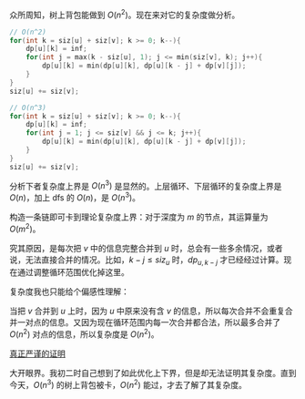 众所周知，树上背包能做到 $O(n^2)$。现在来对它的复杂度做分析。

```cpp
// O(n^2)
for(int k = siz[u] + siz[v]; k >= 0; k--){
    dp[u][k] = inf;
    for(int j = max(k - siz[u], 1); j <= min(siz[v], k); j++){
        dp[u][k] = min(dp[u][k], dp[u][k - j] + dp[v][j]);
    }
}
siz[u] += siz[v];
```

```cpp
// O(n^3)
for(int k = siz[u] + siz[v]; k >= 0; k--){
    dp[u][k] = inf;
    for(int j = 1; j <= siz[v] && j <= k; j++){
        dp[u][k] = min(dp[u][k], dp[u][k - j] + dp[v][j]);
    }
}
siz[u] += siz[v];
```

分析下者复杂度上界是 $O(n^3)$ 是显然的。上层循环、下层循环的复杂度上界是 $O(n)$，加上 dfs 的 $O(n)$，是 $O(n^3)$。

构造一条链即可卡到理论复杂度上界：对于深度为 $m$ 的节点，其运算量为 $O(m^2)$。

究其原因，是每次把 $v$ 中的信息完整合并到 $u$ 时，总会有一些多余情况，或者说，无法直接合并的情况。比如，$k-j \leq siz_u$ 时，$dp_{u,k-j}$ 才已经经过计算。现在通过调整循环范围优化掉这里。

复杂度我也只能给个偏感性理解：

当把 $v$ 合并到 $u$ 上时，因为 $u$ 中原来没有含 $v$ 的信息，所以每次合并不会重复合并一对点的信息。又因为现在循环范围内每一次合并都合法，所以最多合并了 $O(n^2)$ 对点的信息，所以复杂度是 $O(n^2)$。

[真正严谨的证明](https://www.cnblogs.com/ouuan/p/BackpackOnTree.html)

大开眼界。我初二时自己想到了如此优化上下界，但是却无法证明其复杂度。直到今天，$O(n^3)$ 的树上背包被卡，$O(n^2)$ 能过，才去了解了其复杂度。